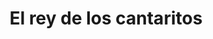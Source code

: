 ---
title: El rey de los cantaritos
layout: 
slogan: 
web: 
categoria: Restaurante / Bar
imagenes: ["/assets/img/directorio/reycantaritos.webp"]
direccion: Blvd. Benito Juárez 4356, Centro, 22710 Rosarito, B.C. 22710 Rosarito, Península de Baja California, México
estado: Baja California
municipio: Rosarito
codigo: 22710
latitude: 
longitude: 
telefono: 661 613 9409
cocina: 
rango: $$
facebook: 
instagram: 
whatsapp: 
horariodeservicio: Lunes a Domingo 8pm a 12:00am
descripcion: Un rincón de Jalisco en Rosarito, Cantaritos originales de Tequila en barro, Banda en Vivo

---